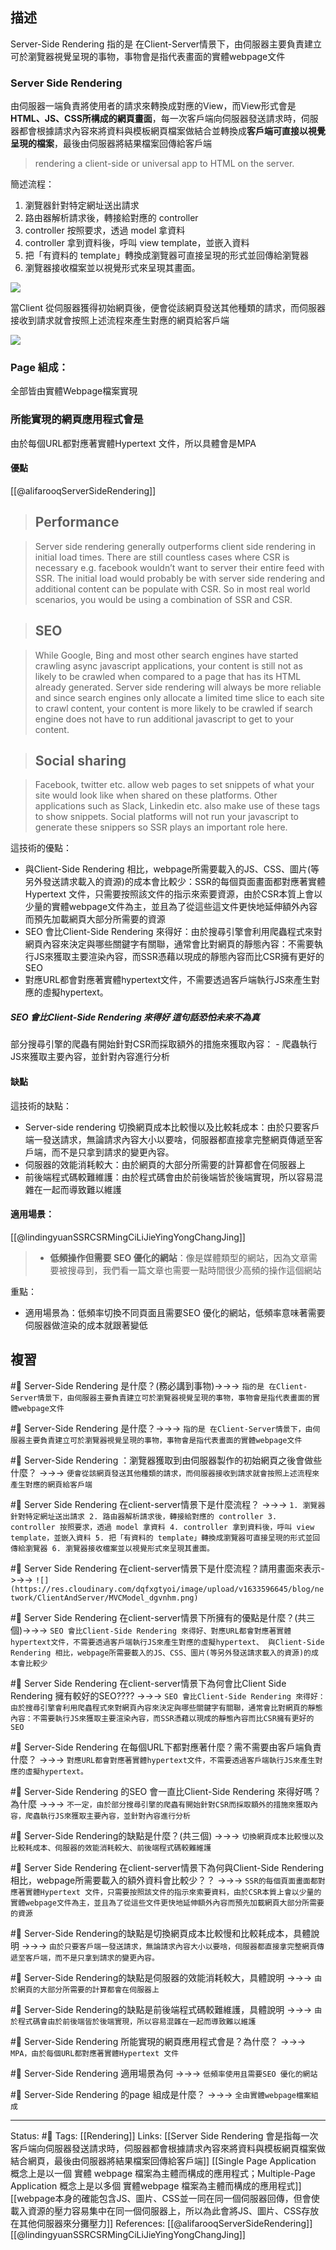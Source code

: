 ## 描述

Server-Side Rendering 指的是 在Client-Server情景下，由伺服器主要負責建立可於瀏覽器視覺呈現的事物，事物會是指代表畫面的實體webpage文件

### Server Side Rendering

由伺服器一端負責將使用者的請求來轉換成對應的View，而View形式會是**HTML、JS、CSS所構成的網頁畫面**，每一次客戶端向伺服器發送請求時，伺服器都會根據請求內容來將資料與模板網頁檔案做結合並轉換成**客戶端可直接以視覺呈現的檔案**，最後由伺服器將結果檔案回傳給客戶端

> rendering a client-side or universal app to HTML on the server.

簡述流程：
1. 瀏覽器針對特定網址送出請求
2. 路由器解析請求後，轉接給對應的 controller
3. controller 按照要求，透過 model 拿資料
4. controller 拿到資料後，呼叫 view template，並嵌入資料
5. 把「有資料的 template」轉換成瀏覽器可直接呈現的形式並回傳給瀏覽器
6. 瀏覽器接收檔案並以視覺形式來呈現其畫面。

![](https://res.cloudinary.com/dqfxgtyoi/image/upload/v1633596645/blog/network/ClientAndServer/MVCModel_dgvnhm.png)

當Client 從伺服器獲得初始網頁後，便會從該網頁發送其他種類的請求，而伺服器接收到請求就會按照上述流程來產生對應的網頁給客戶端

![](https://s3.ap-south-1.amazonaws.com/storage.alfabolt.com/b1e61443-a5b0-4e35-86e2-4f1ad13f657d-min.png)

### Page 組成：
全部皆由實體Webpage檔案實現

### 所能實現的網頁應用程式會是

由於每個URL都對應著實體Hypertext 文件，所以具體會是MPA


#### 優點

[[@alifarooqServerSideRendering]]
> ## Performance

> Server side rendering generally outperforms client side rendering in initial load times. There are still countless cases where CSR is necessary e.g. facebook wouldn’t want to server their entire feed with SSR. The initial load would probably be with server side rendering and additional content can be populate with CSR. So in most real world scenarios, you would be using a combination of SSR and CSR.

> ## SEO

> While Google, Bing and most other search engines have started crawling async javascript applications, your content is still not as likely to be crawled when compared to a page that has its HTML already generated. Server side rendering will always be more reliable and since search engines only allocate a limited time slice to each site to crawl content, your content is more likely to be crawled if search engine does not have to run additional javascript to get to your content.

> ## Social sharing

> Facebook, twitter etc. allow web pages to set snippets of what your site would look like when shared on these platforms. Other applications such as Slack, Linkedin etc. also make use of these tags to show snippets. Social platforms will not run your javascript to generate these snippers so SSR plays an important role here.


這技術的優點：
- 與Client-Side Rendering 相比，webpage所需要載入的JS、CSS、圖片(等另外發送請求載入的資源)的成本會比較少：SSR的每個頁面畫面都對應著實體Hypertext 文件，只需要按照該文件的指示來索要資源，由於CSR本質上會以少量的實體webpage文件為主，並且為了從這些這文件更快地延伸額外內容而預先加載網頁大部分所需要的資源
- SEO 會比Client-Side Rendering 來得好：由於搜尋引擎會利用爬蟲程式來對網頁內容來決定與哪些關鍵字有關聯，通常會比對網頁的靜態內容：不需要執行JS來獲取主要渲染內容，而SSR憑藉以現成的靜態內容而比CSR擁有更好的SEO
- 對應URL都會對應著實體hypertext文件，不需要透過客戶端執行JS來產生對應的虛擬hypertext。


##### SEO 會比Client-Side Rendering 來得好 這句話恐怕未來不為真

部分搜尋引擎的爬蟲有開始針對CSR而採取額外的措施來獲取內容：
	- 爬蟲執行JS來獲取主要內容，並針對內容進行分析

#### 缺點


這技術的缺點：
- Server-side rendering 切換網頁成本比較慢以及比較耗成本：由於只要客戶端一發送請求，無論請求內容大小以要啥，伺服器都直接拿完整網頁傳遞至客戶端，而不是只拿到請求的變更內容。
- 伺服器的效能消耗較大：由於網頁的大部分所需要的計算都會在伺服器上
- 前後端程式碼較難維護：由於程式碼會由於前後端皆於後端實現，所以容易混雜在一起而導致難以維護

#### 適用場景：

[[@lindingyuanSSRCSRMingCiLiJieYingYongChangJing]]
> -   **低頻操作但需要 SEO 優化的網站**：像是媒體類型的網站，因為文章需要被搜尋到，我們看一篇文章也需要一點時間很少高頻的操作這個網站

重點：
- 適用場景為：低頻率切換不同頁面且需要SEO 優化的網站，低頻率意味著需要伺服器做渲染的成本就跟著變低

## 複習

#🧠 Server-Side Rendering 是什麼？(務必講到事物)->->-> `指的是 在Client-Server情景下，由伺服器主要負責建立可於瀏覽器視覺呈現的事物，事物會是指代表畫面的實體webpage文件`
<!--SR:!2023-12-17,252,250-->

#🧠 Server-Side Rendering 是什麼？->->-> `指的是 在Client-Server情景下，由伺服器主要負責建立可於瀏覽器視覺呈現的事物，事物會是指代表畫面的實體webpage文件`
<!--SR:!2024-11-22,461,250-->

#🧠 Server-Side Rendering ：瀏覽器獲取到由伺服器製作的初始網頁之後會做些什麼？ ->->-> `便會從該網頁發送其他種類的請求，而伺服器接收到請求就會按照上述流程來產生對應的網頁給客戶端`
<!--SR:!2023-09-03,195,250-->

#🧠 Server Side Rendering 在client-server情景下是什麼流程？ ->->-> `1. 瀏覽器針對特定網址送出請求 2. 路由器解析請求後，轉接給對應的 controller 3. controller 按照要求，透過 model 拿資料 4. controller 拿到資料後，呼叫 view template，並嵌入資料 5. 把「有資料的 template」轉換成瀏覽器可直接呈現的形式並回傳給瀏覽器 6. 瀏覽器接收檔案並以視覺形式來呈現其畫面。`
<!--SR:!2023-12-14,155,230-->

#🧠 Server Side Rendering 在client-server情景下是什麼流程？請用畫面來表示->->-> `![](https://res.cloudinary.com/dqfxgtyoi/image/upload/v1633596645/blog/network/ClientAndServer/MVCModel_dgvnhm.png)`
<!--SR:!2024-08-20,399,250-->

#🧠 Server Side Rendering 在client-server情景下所擁有的優點是什麼？(共三個)->->-> `SEO 會比Client-Side Rendering 來得好、對應URL都會對應著實體hypertext文件，不需要透過客戶端執行JS來產生對應的虛擬hypertext、 與Client-Side Rendering 相比，webpage所需要載入的JS、CSS、圖片(等另外發送請求載入的資源)的成本會比較少`
<!--SR:!2024-09-01,376,230-->





#🧠  Server Side Rendering 在client-server情景下為何會比Client Side Rendering 擁有較好的SEO???? ->->-> `SEO 會比Client-Side Rendering 來得好：由於搜尋引擎會利用爬蟲程式來對網頁內容來決定與哪些關鍵字有關聯，通常會比對網頁的靜態內容：不需要執行JS來獲取主要渲染內容，而SSR憑藉以現成的靜態內容而比CSR擁有更好的SEO`
<!--SR:!2024-11-20,456,250-->

#🧠 Server-Side Rendering 在每個URL下都對應著什麼？需不需要由客戶端負責什麼？ ->->-> `對應URL都會對應著實體hypertext文件，不需要透過客戶端執行JS來產生對應的虛擬hypertext。`
<!--SR:!2024-11-29,462,250-->


#🧠 Server-Side Rendering 的SEO 會一直比Client-Side Rendering 來得好嗎？為什麼 ->->-> `不一定，由於部分搜尋引擎的爬蟲有開始針對CSR而採取額外的措施來獲取內容，爬蟲執行JS來獲取主要內容，並針對內容進行分析`
<!--SR:!2024-03-13,303,250-->

#🧠 Server-Side Rendering的缺點是什麼？(共三個) ->->-> `切換網頁成本比較慢以及比較耗成本、伺服器的效能消耗較大、前後端程式碼較難維護`
<!--SR:!2023-09-04,51,210-->

#🧠 Server Side Rendering 在client-server情景下為何與Client-Side Rendering 相比，webpage所需要載入的額外資料會比較少？？ ->->-> `SSR的每個頁面畫面都對應著實體Hypertext 文件，只需要按照該文件的指示來索要資料，由於CSR本質上會以少量的實體webpage文件為主，並且為了從這些文件更快地延伸額外內容而預先加載網頁大部分所需要的資源`
<!--SR:!2024-11-27,464,250-->


#🧠 Server-Side Rendering的缺點是切換網頁成本比較慢和比較耗成本，具體說明 ->->-> `由於只要客戶端一發送請求，無論請求內容大小以要啥，伺服器都直接拿完整網頁傳遞至客戶端，而不是只拿到請求的變更內容。`
<!--SR:!2023-11-26,92,230-->

#🧠 Server-Side Rendering的缺點是伺服器的效能消耗較大，具體說明 ->->-> `由於網頁的大部分所需要的計算都會在伺服器上`
<!--SR:!2024-08-17,399,250-->


#🧠 Server-Side Rendering的缺點是前後端程式碼較難維護，具體說明 ->->-> `由於程式碼會由於前後端皆於後端實現，所以容易混雜在一起而導致難以維護`
<!--SR:!2024-08-19,398,250-->

#🧠  Server-Side Rendering 所能實現的網頁應用程式會是？為什麼？ ->->-> `MPA，由於每個URL都對應著實體Hypertext 文件`
<!--SR:!2024-04-09,319,250-->

#🧠 Server-Side Rendering 適用場景為何 ->->-> `低頻率使用且需要SEO 優化的網站`
<!--SR:!2024-03-10,236,230-->

#🧠 Server-Side Rendering 的page 組成是什麼？ ->->-> `全由實體webpage檔案組成`
<!--SR:!2024-08-07,391,250-->


---
Status: #🌱 
Tags:
[[Rendering]]
Links:
[[Server Side Rendering 會是指每一次客戶端向伺服器發送請求時，伺服器都會根據請求內容來將資料與模板網頁檔案做結合網頁，最後由伺服器將結果檔案回傳給客戶端]]
[[Single Page Application 概念上是以一個 實體 webpage 檔案為主體而構成的應用程式；Multiple-Page Application 概念上是以多個 實體webpage 檔案為主體而構成的應用程式]]
[[webpage本身的確能包含JS、圖片、CSS並一同在同一個伺服器回傳，但會使載入資源的壓力容易集中在同一個伺服器上，所以為此會將JS、圖片、CSS存放在其他伺服器來分攤壓力]]
References:
[[@alifarooqServerSideRendering]]
[[@lindingyuanSSRCSRMingCiLiJieYingYongChangJing]]